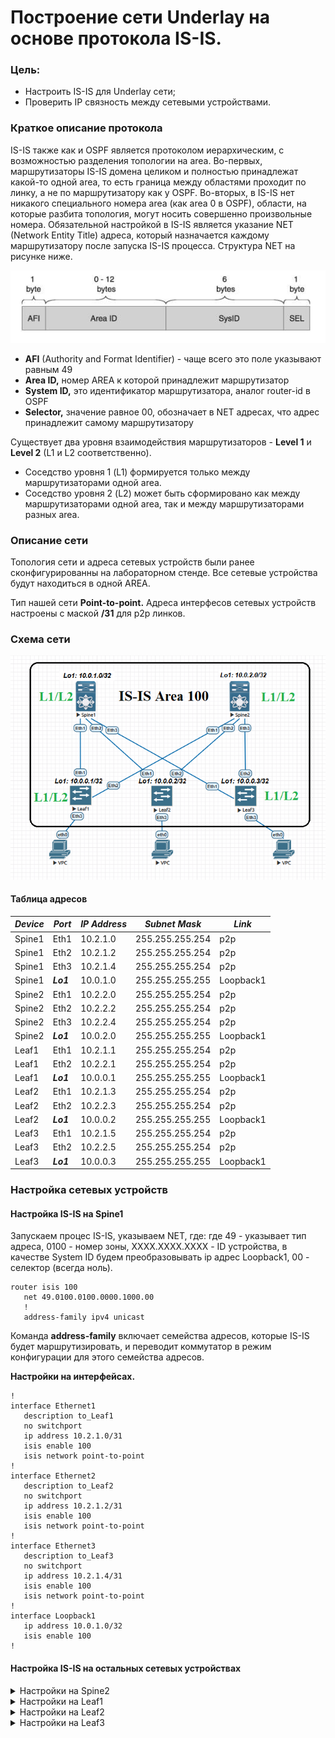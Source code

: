 # Построение сети Underlay на основе протокола IS-IS.
### Цель:
- Настроить IS-IS для Underlay сети;
- Проверить IP связность между сетевыми устройствами.
### Краткое описание протокола
IS-IS также как и OSPF является протоколом иерархическим, с возможностью разделения топологии на area. Во-первых, маршрутизаторы IS-IS домена целиком и полностью принадлежат какой-то одной area, то есть граница между областями проходит по линку, а не по маршрутизатору как у OSPF. Во-вторых, в IS-IS нет никакого специального номера area (как area 0 в OSPF), области, на которые разбита топология, могут носить совершенно произвольные номера.
Обязательной настройкой в IS-IS является указание NET (Network Entity Title) адреса, который назначается каждому маршрутизатору после запуска IS-IS процесса.
Структура NET на рисунке ниже.

![](https://github.com/Dmitriy5588/OTUS/blob/main/Underlay.%20IS-IS/NET%20%D0%B0%D0%B4%D1%80%D0%B5%D1%81.png)

 - __AFI__ (Authority and Format Identifier) - чаще всего это поле указывают равным 49
 - __Area ID,__ номер AREA к которой принадлежит маршрутизатор
 - __System ID,__ это идентификатор маршрутизатора, аналог router-id в OSPF
 - __Selector,__ значение равное 00, обозначает в NET адресах, что адрес принадлежит самому маршрутизатору

Существует два уровня взаимодействия маршрутизаторов - __Level 1__ и __Level 2__ (L1 и L2 соответственно).
- Соседство уровня 1 (L1) формируется только между маршрутизаторами одной area.
- Соседство уровня 2 (L2) может быть сформировано как между маршрутизаторами одной area, так и между маршрутизаторами разных area.
  
### Описание сети
Топология сети и адреса сетевых устройств были ранее сконфигурированны на лабораторном стенде.
Все сетевые устройства будут находиться в одной AREA.

Тип нашей сети __Point-to-point.__ Адреса интерфесов сетевых устройств настроены с маской __/31__ для p2p линков.
### Схема сети
![](https://github.com/Dmitriy5588/OTUS/blob/main/Underlay.%20IS-IS/IS-IS.png)
#### Таблица адресов

|_Device_|_Port_|_IP Address_|_Subnet_ _Mask_|_Link_
|---|---|---|---|---|
Spine1|Eth1|10.2.1.0|255.255.255.254|p2p
Spine1|Eth2|10.2.1.2|255.255.255.254|p2p
Spine1|Eth3|10.2.1.4|255.255.255.254|p2p
Spine1|*__Lo1__*|10.0.1.0|255.255.255.255|Loopback1
Spine2|Eth1|10.2.2.0|255.255.255.254|p2p
Spine2|Eth2|10.2.2.2|255.255.255.254|p2p
Spine2|Eth3|10.2.2.4|255.255.255.254|p2p
Spine2|*__Lo1__*|10.0.2.0|255.255.255.255|Loopback1
Leaf1|Eth1|10.2.1.1|255.255.255.254|p2p
Leaf1|Eth2|10.2.2.1|255.255.255.254|p2p
Leaf1|*__Lo1__*|10.0.0.1|255.255.255.255|Loopback1
Leaf2|Eth1|10.2.1.3|255.255.255.254|p2p
Leaf2|Eth2|10.2.2.3|255.255.255.254|p2p
Leaf2|*__Lo1__*|10.0.0.2|255.255.255.255|Loopback1
Leaf3|Eth1|10.2.1.5|255.255.255.254|p2p
Leaf3|Eth2|10.2.2.5|255.255.255.254|p2p
Leaf3|*__Lo1__*|10.0.0.3|255.255.255.255|Loopback1

### Настройка сетевых устройств
#### Настройка IS-IS на Spine1
Запускаем процес IS-IS, указываем NET, где:
где 49 - указывает тип адреса, 0100 - номер зоны, ХХХХ.ХХХХ.ХХХХ - ID устройства, в качестве System ID будем преобразовывать ip адрес Loopback1, 00 - селектор (всегда ноль).
```
router isis 100
   net 49.0100.0100.0000.1000.00
   !
   address-family ipv4 unicast
```
Команда __address-family__ включает семейства адресов, которые IS-IS будет маршрутизировать, и переводит коммутатор в режим конфигурации для этого семейства адресов.

__Настройки на интерфейсах.__
```
!
interface Ethernet1
   description to_Leaf1
   no switchport
   ip address 10.2.1.0/31
   isis enable 100
   isis network point-to-point
!
interface Ethernet2
   description to_Leaf2
   no switchport
   ip address 10.2.1.2/31
   isis enable 100
   isis network point-to-point
!
interface Ethernet3
   description to_Leaf3
   no switchport
   ip address 10.2.1.4/31
   isis enable 100
   isis network point-to-point
!
interface Loopback1
   ip address 10.0.1.0/32
   isis enable 100
!
```
#### Настройка IS-IS на остальных сетевых устройствах

<details>
  
<summary> Настройки на Spine2 </summary>

```
!
interface Ethernet1
   description to_Leaf1
   no switchport
   ip address 10.2.2.0/31
   isis enable 100
   isis network point-to-point
!
interface Ethernet2
   description to_Leaf2
   no switchport
   ip address 10.2.2.2/31
   isis enable 100
   isis network point-to-point
!
interface Ethernet3
   description to_Leaf3
   no switchport
   ip address 10.2.2.4/31
   isis enable 100
   isis network point-to-point
!
interface Loopback1
   ip address 10.0.2.0/32
   isis enable 100
!
ip routing
!
router isis 100
   net 49.0100.0100.0000.2000.00
   !
   address-family ipv4 unicast
!
end
Spine2#
```
</details>

<details>
  
<summary> Настройки на Leaf1 </summary>

```
!
interface Ethernet1
   description to_Spine1
   no switchport
   ip address 10.2.1.1/31
   isis enable 100
   isis network point-to-point
!
interface Ethernet2
   description to_Spine2
   no switchport
   ip address 10.2.2.1/31
   isis enable 100
   isis network point-to-point
!
interface Loopback1
   ip address 10.0.0.1/32
   isis enable 100
!
ip routing
!
router isis 100
   net 49.0100.0100.0000.0001.00
   !
   address-family ipv4 unicast
!
end
Leaf1#
```
</details>

<details>
  
<summary> Настройки на Leaf2 </summary>

```
!
interface Ethernet1
   description to_Spine1
   no switchport
   ip address 10.2.1.3/31
   isis enable 100
   isis network point-to-point
!
interface Ethernet2
   description to_Spine2
   no switchport
   ip address 10.2.2.3/31
   isis enable 100
   isis network point-to-point
!
interface Loopback1
   ip address 10.0.0.2/32
   isis enable 100
!
ip routing
!
router isis 100
   net 49.0100.0100.0000.0002.00
   !
   address-family ipv4 unicast
!
end
Leaf2#
```
</details>

<details>
  
<summary> Настройки на Leaf3 </summary>

```
!
interface Ethernet1
   description to_Spine1
   no switchport
   ip address 10.2.1.5/31
   isis enable 100
   isis network point-to-point
!
interface Ethernet2
   description to_Spine2
   no switchport
   ip address 10.2.2.5/31
   isis enable 100
   isis network point-to-point
!
interface Loopback1
   ip address 10.0.0.3/32
   isis enable 100
!
ip routing
!
router isis 100
   net 49.0100.0100.0000.0003.00
   !
   address-family ipv4 unicast
!
end
Leaf3#
```
</details>




